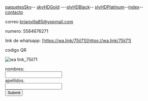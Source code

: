 [paquetesSky](./paquetesSky.md)-- [skyHDGold](./skyHDGold.md) ---[slyHDBlack](./slyHDBlack.md)-- [slyHDPlatinum](./slyHDPlatinum.md)--[index](./index.md)--[contacto](./contacto.md)



correo brianvilla85@yopmail.com


numero: 5584676271


link de whatsapp: [https://wa.link/75il71](https://wa.link/75il71)


codigo QR

![wa link_75il71](https://user-images.githubusercontent.com/99779186/158484647-329879d5-dc81-430e-89ee-cda8635023ba.png)



<form>
  <label for="name"> nombres:</label><br>
  <input type="text" id="name" name="name" value=""><br>
    <label for="lname">apellidos.</label><br>
    <input type="text" id="lname" name="lname" value=""> <br>
<input type="submit" value="Submit">
    </form>
